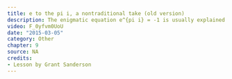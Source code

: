 ```yaml
---
title: e to the pi i, a nontraditional take (old version)
description: The enigmatic equation e^{pi i} = -1 is usually explained using Taylor's formula during a calculus class.  This video offers a different perspective, which involves thinking about numbers as actions, and about e^x as something which turns one action into another.
video: F_0yfvm0UoU
date: "2015-03-05"
category: Other
chapter: 9
source: NA
credits:
- Lesson by Grant Sanderson
---
```

